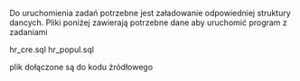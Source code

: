 Do uruchomienia zadań potrzebne jest załadowanie odpowiedniej struktury dancych. Pliki poniżej zawierają potrzebne dane aby uruchomić program z zadaniami

hr_cre.sql
hr_popul.sql

plik dołączone są do kodu źródłowego


